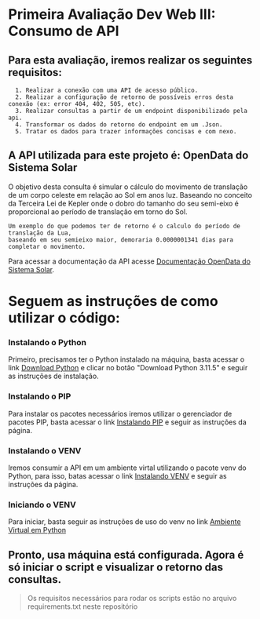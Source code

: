 # Primeira Avaliação Dev Web III: Consumo de API

## Para esta avaliação, iremos realizar os seguintes requisitos:

```
  1. Realizar a conexão com uma API de acesso público.
  2. Realizar a configuração de retorno de possíveis erros desta conexão (ex: error 404, 402, 505, etc).
  3. Realizar consultas a partir de um endpoint disponibilizado pela api.
  4. Transformar os dados do retorno do endpoint em um .Json.
  5. Tratar os dados para trazer informações concisas e com nexo.
```

## A API utilizada para este projeto é: OpenData do Sistema Solar

O objetivo desta consulta é simular o cálculo do movimento de translação de um corpo celeste em relação ao Sol em anos luz.
Baseando no conceito da Terceira Lei de Kepler onde o dobro do tamanho do seu semi-eixo é proporcional ao período de translação em torno do Sol.

```
Um exemplo do que podemos ter de retorno é o calculo do período de translação da Lua, 
baseando em seu semieixo maior, demoraria 0.0000001341 dias para completar o movimento.
```
Para acessar a documentação da API acesse [Documentação OpenData do Sistema Solar](https://api.le-systeme-solaire.net/).

# Seguem as instruções de como utilizar o código:

### Instalando o Python

  Primeiro, precisamos ter o Python instalado na máquina, basta acessar o link [Download Python](https://www.python.org/downloads/) e clicar no botão "Download Python 3.11.5" e seguir as instruções de instalação.

### Instalando o PIP

  Para instalar os pacotes necessários iremos utilizar o gerenciador de pacotes PIP, basta acessar o link [Instalando PIP](https://pip.pypa.io/en/stable/installation/) e seguir as instruções da página.

### Instalando o VENV

  Iremos consumir a API em um ambiente virtal utilizando o pacote venv do Python, para isso, batas acessar o link [Instalando VENV](https://packaging.python.org/en/latest/guides/installing-using-pip-and-virtual-environments/) e seguir as instruções da página.

### Iniciando o VENV

  Para iniciar, basta seguir as instruções de uso do venv no link [Ambiente Virtual em Python](https://www.alura.com.br/artigos/ambientes-virtuais-em-python?utm_term=&utm_campaign=%5BSearch%5D+%5BPerformance%5D+-+Dynamic+Search+Ads+-+Artigos+e+Conte%C3%BAdos&utm_source=adwords&utm_medium=ppc&hsa_acc=7964138385&hsa_cam=11384329873&hsa_grp=111087461203&hsa_ad=673330887061&hsa_src=g&hsa_tgt=aud-396128415587:dsa-843358956400&hsa_kw=&hsa_mt=&hsa_net=adwords&hsa_ver=3&gclid=CjwKCAjwu4WoBhBkEiwAojNdXq-sTsmnqxAzWNy6lySFkyQOzMaKb2TlKNepAKjt9UbTzVdNphMRIRoCWBUQAvD_BwE)

## Pronto, usa máquina está configurada. Agora é só iniciar o script e visualizar o retorno das consultas.

> Os requisitos necessários para rodar os scripts estão no arquivo requirements.txt neste repositório
